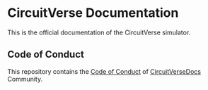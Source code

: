 # CircuitVerse Documentation

This is the official documentation of the CircuitVerse simulator.

## Code of Conduct

This repository contains the [Code of Conduct](./code-of-conduct.md) of [CircuitVerseDocs](https://docs.circuitverse.org) Community.
